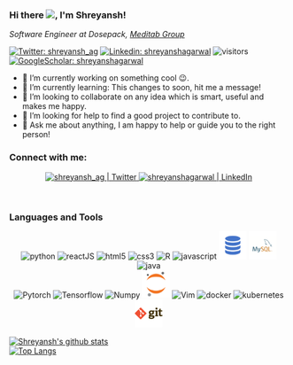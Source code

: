 


### Hi there <img src="https://media.giphy.com/media/hvRJCLFzcasrR4ia7z/giphy.gif" width="25px">, I'm Shreyansh!
<p><em>Software Engineer at Dosepack, <a href="https://www.meditab.com/resources/our-partners.html"> Meditab Group </a></em></p>

[![Twitter: shreyansh_ag](https://img.shields.io/twitter/follow/shreyansh_ag?style=social)](https://twitter.com/shreyansh_ag)
[![Linkedin: shreyanshagarwal](https://img.shields.io/badge/-shreyanshagarwal-blue?style=flat-square&logo=Linkedin&logoColor=white&link=https://www.linkedin.com/in/shreyanshagarwal/)](https://www.linkedin.com/in/shreyanshagarwal/)
![visitors](https://visitor-badge.glitch.me/badge?page_id=shreyansh96.shreyansh96&style=plastic)
[![GoogleScholar: shreyanshagarwal](https://img.shields.io/badge/Scholar-citations:36-blue?style=plastic&logo=https://github.com/edent/SuperTinyIcons/blob/master/images/svg/google_scholar.svg)](https://scholar.google.com/citations?hl=en&user=q-5mm6cAAAAJ#d=gsc_md_fol)



- 🔭 I’m currently working on something cool  :wink:.
- 🌱 I’m currently learning: This changes to soon, hit me a message!
- 👯 I’m looking to collaborate on any idea which is smart, useful and makes me happy.
- 🤔 I’m looking for help to find a good project to contribute to.
- 💬 Ask me about anything, I am happy to help or guide you to the right person!



### Connect with me:
<p align="center">
<a href="https://twitter.com/shreyansh_ag">
  <img alt="shreyansh_ag | Twitter" width="30" src="https://www.vectorlogo.zone/logos/twitter/twitter-official.svg" />
  </a>
<a href="https://www.linkedin.com/in/shreyanshagarwal/">
  <img alt="shreyanshagarwal | LinkedIn" width="30" src="https://www.vectorlogo.zone/logos/linkedin/linkedin-icon.svg" />
  </a>
</p>

<br>

### Languages and Tools

<p align="center"> 
<img src="https://www.vectorlogo.zone/logos/python/python-icon.svg" alt="python" title="Python" width="50" height="50"/>
<img src="https://www.vectorlogo.zone/logos/reactjs/reactjs-icon.svg" alt="reactJS" title="ReactJS" width="50" height="50"/>
<img src="https://www.vectorlogo.zone/logos/w3_html5/w3_html5-ar21.svg" alt="html5" title="HTML5" width="80" height="50"/>  
<img src="https://upload.wikimedia.org/wikipedia/commons/d/d5/CSS3_logo_and_wordmark.svg" alt="css3" title="CSS3" width="50" height="50"/>
<img src="https://www.vectorlogo.zone/logos/r-project/r-project-icon.svg" alt="R" width="50" title="R Project" height="50"/>
<img src="https://www.vectorlogo.zone/logos/javascript/javascript-icon.svg" alt="javascript" title="JavaScript" width="50" height="50"/>
<img src="https://raw.githubusercontent.com/github/explore/80688e429a7d4ef2fca1e82350fe8e3517d3494d/topics/sql/sql.png" alt="SQL" title="SQL" width="50" height="50"/> 
<img src="https://raw.githubusercontent.com/github/explore/80688e429a7d4ef2fca1e82350fe8e3517d3494d/topics/mysql/mysql.png" alt="MySQL" title="MySQL" width="50" height="50"/> 
 <img src="https://www.vectorlogo.zone/logos/java/java-icon.svg" alt="java" title="Java" width="50" height="50"/> 
<br>
<img src="https://www.vectorlogo.zone/logos/pytorch/pytorch-icon.svg" alt="Pytorch" title="Pytorch" width="50" height="50"/> 
<img src="https://www.vectorlogo.zone/logos/tensorflow/tensorflow-icon.svg" alt="Tensorflow" title="Tensorflow" width="50" height="50"/> 
<img src="https://www.vectorlogo.zone/logos/numpy/numpy-icon.svg" alt="Numpy" title="Numpy" width="50" height="50"/> 
<img src="https://raw.githubusercontent.com/github/explore/master/topics/jupyter-notebook/jupyter-notebook.png" alt="Jupyter Notebook" title="Jupyter Notebook"  width="50" height="50" />
<img src="https://www.vectorlogo.zone/logos/vim/vim-icon.svg" alt="Vim" title="Vim" width="50" height="50"/> 
<img src="https://www.vectorlogo.zone/logos/docker/docker-icon.svg" alt="docker" title="Docker" width="50" height="50"/> 
<img src="https://www.vectorlogo.zone/logos/kubernetes/kubernetes-icon.svg" alt="kubernetes" title="Kubernetes" width="50" height="50"/>  
<img src="https://raw.githubusercontent.com/github/explore/80688e429a7d4ef2fca1e82350fe8e3517d3494d/topics/git/git.png" alt="git" title="Git" width="50" height="50"/> 

  
</p>



[![Shreyansh's github stats](https://github-readme-stats.vercel.app/api?username=shreyansh96&theme=dracula)](https://github.com/shreyansh96/)
<br>
[![Top Langs](https://github-readme-stats.vercel.app/api/top-langs/?username=shreyansh96&theme=dracula&layout=compact)](https://github.com/shreyansh96/)
